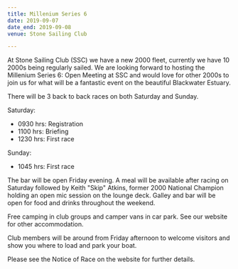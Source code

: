 ```yaml
---
title: Millenium Series 6
date: 2019-09-07
date_end: 2019-09-08
venue: Stone Sailing Club

---
```

At Stone Sailing Club (SSC) we have a new 2000 fleet, currently we have 10 2000s being regularly sailed. We are looking forward to hosting the Millenium Series 6: Open Meeting at SSC and would love for other 2000s to join us for what will be a fantastic event on the beautiful Blackwater Estuary.

There will be 3 back to back races on both Saturday and Sunday.

Saturday: 

* 0930 hrs: Registration
* 1100 hrs: Briefing
* 1230 hrs: First race

Sunday:

* 1045 hrs: First race

The bar will be open Friday evening. A meal will be available after racing on Saturday followed by Keith "Skip" Atkins, former 2000 National Champion holding an open mic session on the lounge deck. Galley and bar will be open for food and drinks throughout the weekend.

Free camping in club groups and camper vans in car park. See our website for other accommodation.

Club members will be around from Friday afternoon to welcome visitors and show you where to load and park your boat.

Please see the Notice of Race on the website for further details.